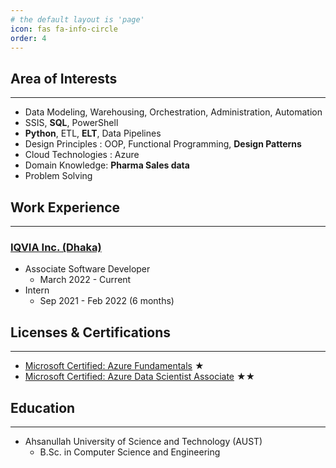 ```yaml
---
# the default layout is 'page'
icon: fas fa-info-circle
order: 4
---
```


## Area of Interests
---
* Data Modeling, Warehousing, Orchestration, Administration, Automation
* SSIS, **SQL**, PowerShell
* **Python**, ETL, **ELT**, Data Pipelines
* Design Principles : OOP, Functional Programming, **Design Patterns**
* Cloud Technologies : Azure
* Domain Knowledge: **Pharma Sales data**
* Problem Solving

## Work Experience
---
### [IQVIA Inc. (Dhaka)](https://www.iqvia.com/)
* Associate Software Developer
  * March 2022 - Current
* Intern
  * Sep 2021 - Feb 2022 (6 months)



## Licenses & Certifications
---
*  [Microsoft Certified: Azure Fundamentals](https://www.credly.com/badges/9323b446-7c6f-418f-8df4-c4a7b6abb9ae?source=linked_in_profile) &#9733;
* [Microsoft Certified: Azure Data Scientist Associate](https://www.credly.com/badges/94baf12b-4724-4f97-bb15-2057746e8341/linked_in_profile) &#9733;&#9733; 



## Education
----
* Ahsanullah University of Science and Technology (AUST)
    * B.Sc. in Computer Science and Engineering

